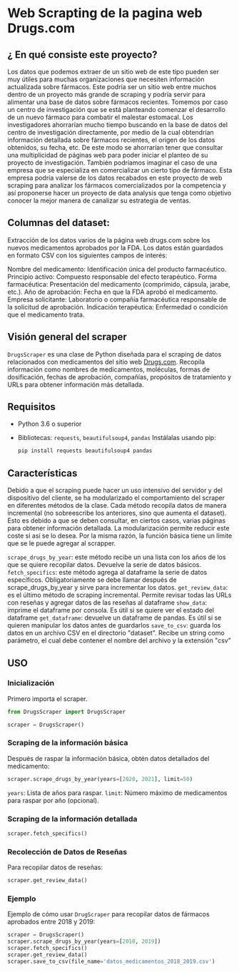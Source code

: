 # Web Scrapting de la pagina web Drugs.com

## ¿ En qué consiste este proyecto?

Los datos que podemos extraer de un sitio web de este tipo pueden ser muy útiles para muchas organizaciones que necesiten información actualizada sobre fármacos. Este podría ser un sitio web entre muchos dentro de un proyecto más grande de scraping y podría servir para alimentar una base de datos sobre fármacos recientes. Tomemos por caso un centro de investigación que se está planteando comenzar el desarrollo de un nuevo fármaco para combatir el malestar estomacal. Los investigadores ahorrarían mucho tiempo buscando en la base de datos del centro de investigación directamente, por medio de la cual obtendrían información detallada sobre fármacos recientes, el origen de los datos obtenidos, su fecha, etc. De este modo se ahorrarían tener que consultar una multiplicidad de páginas web para poder iniciar el planteo de su proyecto de investigación. También podríamos imaginar el caso de una empresa que se especializa en comercializar un cierto tipo de fármaco. Esta empresa podría valerse de los datos recabados en este proyecto de web scraping para analizar los fármacos comercializados por la competencia y así proponerse hacer un proyecto de data analysis que tenga como objetivo conocer la mejor manera de canalizar su estrategia de ventas.

## Columnas del dataset:

Extracción de los datos varios de la página web drugs.com sobre los nuevos medicamentos aprobados por la FDA. 
Los datos están guardados en formato CSV con los siguientes campos de interés:

Nombre del medicamento: Identificación única del producto farmacéutico.
Principio activo: Compuesto responsable del efecto terapéutico.
Forma farmacéutica: Presentación del medicamento (comprimido, cápsula, jarabe, etc.).
Año de aprobación: Fecha en que la FDA aprobó el medicamento.
Empresa solicitante: Laboratorio o compañía farmacéutica responsable de la solicitud de aprobación.
Indicación terapéutica: Enfermedad o condición que el medicamento trata.

## Visión general del scraper

`DrugsScraper` es una clase de Python diseñada para el scraping de datos relacionados con medicamentos del sitio web [Drugs.com](https://www.drugs.com). Recopila información como nombres de medicamentos, moléculas, formas de dosificación, fechas de aprobación, compañías, propósitos de tratamiento y URLs para obtener información más detallada.

## Requisitos
- Python 3.6 o superior
- Bibliotecas: `requests`, `beautifulsoup4`, `pandas`
  Instálalas usando pip:
  
  ```bash
  pip install requests beautifulsoup4 pandas
  ```

## Características

Debido a que el scraping puede hacer un uso intensivo del servidor y del dispositivo del cliente, se ha modularizado el comportamiento del scraper en diferentes métodos de la clase. Cada método recopila datos de manera incremental (no sobreescribe los anteriores, sino que aumenta el dataset). Esto es debido a que se deben consultar, en ciertos casos, varias páginas para obtener información detallada. La modularización permite reducir este coste si así se lo desea. Por la misma razón, la función básica tiene un límite que se le puede agregar al scrapper.

`scrape_drugs_by_year`: este método recibe un una lista con los años de los que se quiere recopilar datos. Devuelve la serie de datos básicos.
`fetch_specifics`: este método agrega al dataframe la serie de datos específicos. Obligatoriamente se debe llamar después de scrape_drugs_by_year y sirve para incrementar los datos.
`get_review_data`: es el último método de scraping incremental. Permite revisar todas las URLs con reseñas y agregar datos de las reseñas al dataframe
`show_data`: imprime el dataframe por consola. Es útil si se quiere ver el estado del dataframe
`get_dataframe`: devuelve un dataframe de pandas. Es útil si se quieren manipular los datos antes de guardarlos
`save_to_csv`: guarda los datos en un archivo CSV en el directorio "dataset". Recibe un string como parámetro, el cual debe contener el nombre del archivo y la extensión "csv"

## USO

### Inicialización

Primero importa el scraper.

```python
from DrugsScraper import DrugsScraper

scraper = DrugsScraper()
```

### Scraping de la información básica

Después de raspar la información básica, obtén datos detallados del medicamento:

```python
scraper.scrape_drugs_by_year(years=[2020, 2021], limit=50)
```

`years`: Lista de años para raspar.
`limit`: Número máximo de medicamentos para raspar por año (opcional).

### Scraping de la información detallada

```python
scraper.fetch_specifics()
```

### Recolección de Datos de Reseñas

Para recopilar datos de reseñas:

```python
scraper.get_review_data()
```

### Ejemplo

Ejemplo de cómo usar `DrugScraper` para recopilar datos de fármacos aprobados entre 2018 y 2019:

```python
scraper = DrugsScraper()
scraper.scrape_drugs_by_year(years=[2018, 2019])
scraper.fetch_specifics()
scraper.get_review_data()
scraper.save_to_csv(file_name='datos_medicamentos_2018_2019.csv')
```

